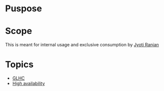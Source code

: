 # Puspose

# Scope

This is meant for internal usage and exclusive consumption by [Jyoti Ranjan](jranjan.rmail.com)

# Topics

* [GLHC](GLHC)
* [High availability](high-availability)

